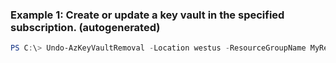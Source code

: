 
### Example 1: Create or update a key vault in the specified subscription. (autogenerated)
```powershell
PS C:\> Undo-AzKeyVaultRemoval -Location westus -ResourceGroupName MyResourceGroup -VaultName {VaultName}


